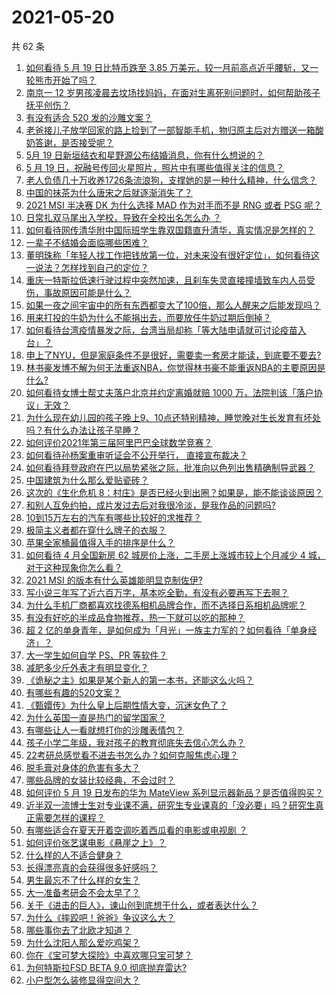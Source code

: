 # 2021-05-20

共 62 条

<!-- BEGIN -->
<!-- 最后更新时间 Thu May 20 2021 03:15:54 GMT+0800 (China Standard Time) -->

1. [如何看待 5 月 19 日比特币跌至 3.85
   万美元，较一月前高点近乎腰斩，又一轮熊市开始了吗？](https://www.zhihu.com/question/460308534)
2. [南京一 12
   岁男孩凌晨去坟场找妈妈，在面对生离死别问题时，如何帮助孩子抚平创伤？](https://www.zhihu.com/question/460220425)
3. [有没有适合 520 发的沙雕文案？](https://www.zhihu.com/question/459974994)
4. [老爸接儿子放学回家的路上捡到了一部智能手机，物归原主后对方赠送一箱酸奶答谢，是否接受呢？](https://www.zhihu.com/question/459438665)
5. [5月 19 日新垣结衣和星野源公布结婚消息，你有什么想说的？](https://www.zhihu.com/question/460300576)
6. [5 月 19 日，祝融号传回火星照片，照片中有哪些值得关注的信息？](https://www.zhihu.com/question/460335836)
7. [老人负债几十万收养1726条流浪狗，支撑她的是一种什么精神，什么信念？](https://www.zhihu.com/question/460077629)
8. [中国的抹茶为什么唐宋之后就逐渐消失了？](https://www.zhihu.com/question/22132630)
9. [2021 MSI 半决赛 DK 为什么选择 MAD 作为对手而不是 RNG 或者 PSG
   呢？](https://www.zhihu.com/question/460223247)
10. [日常扎双马尾出入学校，导致在全校出名怎么办 ？](https://www.zhihu.com/question/296691549)
11. [如何看待网传清华附中国际班学生靠双国籍直升清华，真实情况是怎样的？](https://www.zhihu.com/question/460168268)
12. [一辈子不结婚会面临哪些困难？](https://www.zhihu.com/question/424799240)
13. [董明珠称「年轻人找工作把钱放第一位，对未来没有很好定位」，如何看待这一说法？怎样找到自己的定位？](https://www.zhihu.com/question/460116131)
14. [重庆一特斯拉低速行驶过程中突然加速，且刹车失灵直接撞墙致车内人员受伤，事故原因可能是什么？](https://www.zhihu.com/question/460318919)
15. [如果一夜之间宇宙中的所有东西都变大了100倍，那么人醒来之后能发现吗？](https://www.zhihu.com/question/287131013)
16. [用来打投的牛奶为什么不能捐出去，而要放任牛奶过期后倒掉？](https://www.zhihu.com/question/457869965)
17. [如何看待台湾疫情暴发之际，台湾当局却称「等大陆申请就可讨论疫苗入台」？](https://www.zhihu.com/question/460171280)
18. [申上了NYU，但是家庭条件不是很好，需要卖一套房才能读，到底要不要去?](https://www.zhihu.com/question/366070430)
19. [林书豪发博不解为何无法重返NBA，你觉得林书豪不能重返NBA的主要原因是什么?](https://www.zhihu.com/question/460240591)
20. [如何看待女博士帮丈夫落户北京并约定离婚就赔 1000
    万，法院判该「落户协议」无效？](https://www.zhihu.com/question/460283594)
21. [为什么现在幼儿园的孩子晚上9、10点还特别精神，睡觉晚对生长发育有坏处吗？有什么办法让孩子早睡？](https://www.zhihu.com/question/459339958)
22. [如何评价2021年第三届阿里巴巴全球数学竞赛？](https://www.zhihu.com/question/459652793)
23. [如何看待孙杨案重审听证会不公开举行， 直接宣布裁决？](https://www.zhihu.com/question/460075107)
24. [如何看待拜登政府在巴以局势紧张之际，批准向以色列出售精确制导武器？](https://www.zhihu.com/question/460005223)
25. [中国建筑为什么那么爱贴瓷砖？](https://www.zhihu.com/question/21423128)
26. [这次的《生化危机
    8：村庄》是否已经火到出圈？如果是，能不能谈谈原因？](https://www.zhihu.com/question/458953377)
27. [和别人互免约拍，成片发过去后对我很冷淡，是我作品的问题吗?](https://www.zhihu.com/question/454019532)
28. [10到15万左右的汽车有哪些比较好的求推荐？](https://www.zhihu.com/question/265777506)
29. [极简主义者都在穿什么牌子的衣服？](https://www.zhihu.com/question/439287256)
30. [苹果全家桶最值得入手的排序是什么？](https://www.zhihu.com/question/453146906)
31. [如何看待 4 月全国新房 62 城房价上涨，二手房上涨城市较上个月减少 4
    城，对于这种现象你怎么看？](https://www.zhihu.com/question/459959827)
32. [2021 MSI 的版本有什么英雄能明显克制佐伊?](https://www.zhihu.com/question/460053887)
33. [写小说三年写了近六百万字，基本吃全勤，有没有必要再写下去啊？](https://www.zhihu.com/question/436659113)
34. [为什么手机厂商都喜欢找德系相机品牌合作，而不选择日系相机品牌呢？](https://www.zhihu.com/question/459953910)
35. [有没有好吃的半成品食物推荐，热一下就可以吃的那种？](https://www.zhihu.com/question/448200772)
36. [超 2
    亿的单身青年，是如何成为「月光」一族主力军的？如何看待「单身经济」？](https://www.zhihu.com/question/459406857)
37. [大一学生如何自学 PS、PR 等软件？](https://www.zhihu.com/question/350255171)
38. [减肥多少斤外表才有明显变化？](https://www.zhihu.com/question/370480474)
39. [《诡秘之主》如果是某个新人的第一本书，还能这么火吗？](https://www.zhihu.com/question/431797049)
40. [有哪些有趣的520文案？](https://www.zhihu.com/question/395903926)
41. [《甄嬛传》为什么皇上后期性情大变，沉迷女色了？](https://www.zhihu.com/question/459465312)
42. [为什么英国一直是热门的留学国家？](https://www.zhihu.com/question/458885134)
43. [有哪些让人一看就想打你的沙雕表情包？](https://www.zhihu.com/question/457477905)
44. [孩子小学二年级，我对孩子的教育彻底失去信心怎么办？](https://www.zhihu.com/question/431447269)
45. [22考研总感觉看不进去书怎么办？如何克服焦虑心理？](https://www.zhihu.com/question/460099479)
46. [脱毛膏对身体的危害有多大？](https://www.zhihu.com/question/21700375)
47. [哪些品牌的女装比较经典，不会过时？](https://www.zhihu.com/question/26497762)
48. [如何评价 5 月 19 日发布的华为 MateView
    系列显示器新品？是否值得购买？](https://www.zhihu.com/question/460301000)
49. [近半双一流博士生对专业课不满，研究生专业课真的「没必要」吗？研究生真正需要怎样的课程？](https://www.zhihu.com/question/460069147)
50. [有哪些适合在夏天开着空调吃着西瓜看的电影或电视剧 ？](https://www.zhihu.com/question/459399449)
51. [如何评价张艺谋电影《悬崖之上》？](https://www.zhihu.com/question/451738975)
52. [什么样的人不适合健身？](https://www.zhihu.com/question/459306994)
53. [长得漂亮真的会获得很多好感吗？](https://www.zhihu.com/question/447895641)
54. [男生最忘不了什么样的女生？](https://www.zhihu.com/question/320387789)
55. [大一准备考研会不会太早了？](https://www.zhihu.com/question/307998976)
56. [关于《进击的巨人》，谏山创到底想干什么，或者表达什么？](https://www.zhihu.com/question/453504802)
57. [为什么《摔跤吧！爸爸》争议这么大？](https://www.zhihu.com/question/59143980)
58. [哪些事你去了北欧才知道？](https://www.zhihu.com/question/313042878)
59. [为什么沈阳人那么爱吃鸡架？](https://www.zhihu.com/question/21313944)
60. [你在《宝可梦大探险》中喜欢哪只宝可梦？](https://www.zhihu.com/question/459179528)
61. [为何特斯拉FSD BETA 9.0 彻底抛弃雷达?](https://www.zhihu.com/question/455439504)
62. [小户型怎么装修显得空间大？](https://www.zhihu.com/question/451689301)

<!-- END -->
